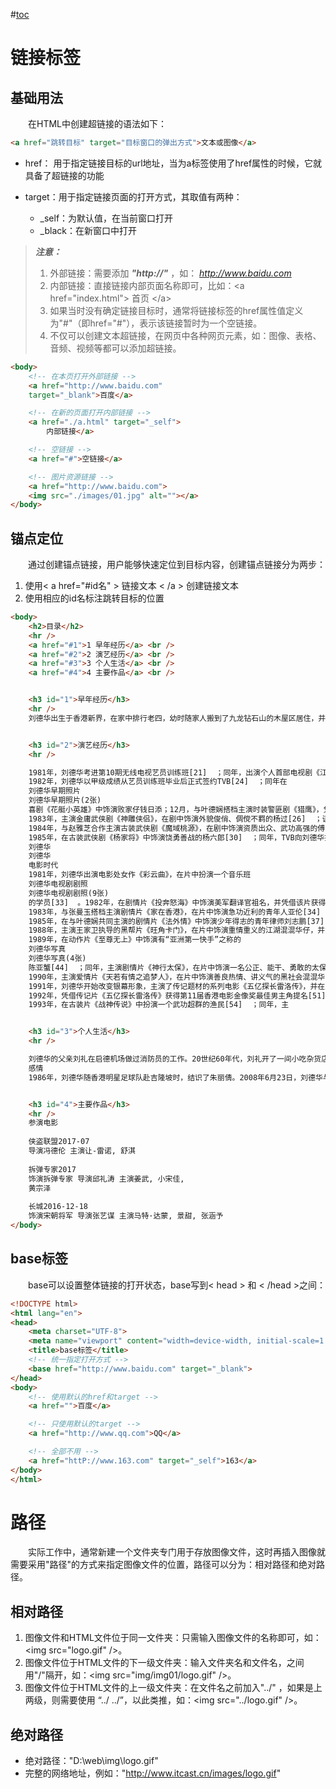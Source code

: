 #[toc](链接标签)

# 链接标签
## 基础用法
&emsp;&emsp;在HTML中创建超链接的语法如下：

```html
<a href="跳转目标" target="目标窗口的弹出方式">文本或图像</a>
```

+ href： 用于指定链接目标的url地址，当为a标签使用了href属性的时候，它就具备了超链接的功能

+ target：用于指定链接页面的打开方式，其取值有两种：
  + _self：为默认值，在当前窗口打开
  + _black：在新窗口中打开

> *__注意：__*
> 1. 外部链接：需要添加 *__"http://"__* ，如： *http://www.baidu.com*
> 2. 内部链接：直接链接内部页面名称即可，比如：&lt;a href="index.html"&gt; 首页 &lt;/a&gt;
> 3. 如果当时没有确定链接目标时，通常将链接标签的href属性值定义为"#"（即href="#"），表示该链接暂时为一个空链接。
> 4. 不仅可以创建文本超链接，在网页中各种网页元素，如：图像、表格、音频、视频等都可以添加超链接。

```html
<body>
    <!-- 在本页打开外部链接 -->
    <a href="http://www.baidu.com"
    target="_blank">百度</a>

    <!-- 在新的页面打开内部链接 -->
    <a href="./a.html" target="_self">
        内部链接</a>

    <!-- 空链接 -->
    <a href="#">空链接</a>

    <!-- 图片资源链接 -->
    <a href="http://www.baidu.com">
    <img src="./images/01.jpg" alt=""></a>
</body>
```

## 锚点定位
&emsp;&emsp;通过创建锚点链接，用户能够快速定位到目标内容，创建锚点链接分为两步：

1. 使用&lt; a href="#id名" &gt; 链接文本 &lt; /a &gt; 创建链接文本
2. 使用相应的id名标注跳转目标的位置

```html
<body>
    <h2>目录</h2>
    <hr />
    <a href="#1">1 早年经历</a> <br />
    <a href="#2">2 演艺经历</a> <br />
    <a href="#3">3 个人生活</a> <br />
    <a href="#4">4 主要作品</a> <br />


    <h3 id="1">早年经历</h3>
    <hr />
    刘德华出生于香港新界，在家中排行老四，幼时随家人搬到了九龙钻石山的木屋区居住，并和姐弟一起帮助家里打理卖稀饭的生意[17]  。1973年，刘德华随家人搬入香港蓝田邨第15座14楼[18]  。刘德华从黄大仙天主教小学毕业后升读可立中学[19]  。在可立中学读书期间，刘德华积极参加校内学校剧社的表演，在老师杜国威的指导下学习戏剧方面的知识。此外，他还参与包括编剧在内的幕后制作。刘德华在中五会考获得1B3D2E（中文读本A）的成绩。中六上学期后，他到香港电视广播有限公司的艺员训练班受训，从而开始了演艺之路[20]  。


    <h3 id="2">演艺经历</h3>
    <hr />

    1981年，刘德华考进第10期无线电视艺员训练班[21]  ；同年，出演个人首部电视剧《江湖再见》，在剧中饰演以贩卖妇女为生的小混混阿龙[22]  ；该剧获得美国电视节电视剧特别奖[23]  。
    1982年，刘德华以甲级成绩从艺员训练班毕业后正式签约TVB[24]  ；同年在
    刘德华早期照片
    刘德华早期照片(2张)
    喜剧《花艇小英雄》中饰演败家仔钱日添；12月，与叶德娴搭档主演时装警匪剧《猎鹰》，凭借卧底警察江大伟一角获得关注[25]  。
    1983年，主演金庸武侠剧《神雕侠侣》，在剧中饰演外貌俊俏、倜傥不羁的杨过[26]  ；该剧在香港播出后取得62点的收视纪录；同年，与黄日华、梁朝伟、苗侨伟、汤镇业组成“无线五虎将”[27]  。
    1984年，与赵雅芝合作主演古装武侠剧《魔域桃源》，在剧中饰演资质出众、武功高强的傅青云[28]  ；同年，与梁朝伟共同主演金庸武侠剧《鹿鼎记》，在剧中饰演英明果断的康熙[29]  。
    1985年，在古装武侠剧《杨家将》中饰演饶勇善战的杨六郎[30]  ；同年，TVB向刘德华提出加签五年的合约，刘德华因拒绝而被TVB雪藏400天[31-32]  。1986年，在邵逸夫的调解下，刘德华与TVB和解并签下合约；同年，主演古装剧《真命天子》。1988年，在出演了武侠剧《天狼劫》后，刘德华将演艺事业的重心转向影坛[32]  。
    刘德华
    刘德华
    电影时代
    1981年，刘德华出演电影处女作《彩云曲》，在片中扮演一个音乐班
    刘德华电视剧剧照
    刘德华电视剧剧照(9张)
    的学员[33]  。1982年，在剧情片《投奔怒海》中饰演美军翻译官祖名，并凭借该片获得第2届香港电影金像奖最佳新演员提名[33]  。
    1983年，与张曼玉搭档主演剧情片《家在香港》，在片中饰演急功近利的青年人亚伦[34]  ；同年，主演动作片《毁灭号地车》，在片中与一个越南少女演绎了一段爱情故事[35]  。1984年，在爱情片《停不了的爱》中饰演富家公子Eric[36]  。
    1985年，在与叶德娴共同主演的剧情片《法外情》中饰演少年得志的青年律师刘志鹏[37]  。1986年，主演科幻冒险片《魔翡翠》，在片中饰演冒险专家猎鹰一号，这也是他首度出演科幻题材的电影[38]  ；同年，出演喜剧片《最佳福星》，在片中饰演身手矫健的特警组警员蓝保[39]  。1987年，主演警匪片《肝胆相照》，在片中饰演亦正亦邪的犯罪集团成员阿定[40]  。
    1988年，主演王家卫执导的黑帮片《旺角卡门》，在片中饰演重情重义的江湖混混华仔，并凭借该片获得第8届香港电影金像奖最佳男主角奖提名[41]  ；同年，主演警匪片《猎鹰计划》，在片中饰演具有正义感的警员国华[42]  ；此外，他还再度与叶德娴合作，在剧情片《法内情》中与叶德娴饰演绎了一段母子情[43]  。
    1989年，在动作片《至尊无上》中饰演有“亚洲第一快手”之称的
    刘德华写真
    刘德华写真(4张)
    陈亚蟹[44]  ；同年，主演剧情片《神行太保》，在片中饰演一名公正、能干、勇敢的太保；此外，他还主演了动作片《人海孤鸿》，在片中饰演没有接受过良好教育的古惑仔沙士[45]  ；12月，与周润发共同主演动作片《赌神》，在片中饰演赌神高进的徒弟刀仔[46]  。
    1990年，主演爱情片《天若有情之追梦人》，在片中饰演善良热情、讲义气的黑社会混混华Dee[47]  ；同年，主演剧情片《至尊计状元才》；12月，与周星驰合作主演赌片《赌侠》，在片中饰演身怀绝技的陈刀仔[48]  。
    1991年，刘德华开始改变银幕形象，主演了传记题材的系列电影《五亿探长雷洛传》，并在片中首次诠释年龄跨度较大的人物，该系列中的两部作品《五亿探长雷洛传I雷老虎》、《五亿探长雷洛传2:父子情仇》在香港的累积票房达到5300万[49]  ；6月，主演犯罪题材的电影《至尊无上Ⅱ之永霸天下》；此外，他还主演了动作片《九一神雕侠侣》，该片是刘德华投资出品的首部电影作品[50]  。
    1992年，凭借传记片《五亿探长雷洛传》获得第11届香港电影金像奖最佳男主角提名[51]  ；8月，与王祖贤、叶德娴合作出演剧情片《庙街十二少》；11月，与林青霞、叶德娴共同主演古装片《绝代双骄》，在片中饰演聪明绝顶的小鱼儿[52]  ；同年，主演爱情片《九二神雕侠侣之痴心情长剑》，在片中饰演痴情大侠情仁[53]  。
    1993年，在古装片《战神传说》中扮演一个武功超群的渔民[54]  ；同年，主


    <h3 id="3">个人生活</h3>
    <hr />

    刘德华的父亲刘礼在启德机场做过消防员的工作。20世纪60年代，刘礼开了一间小吃杂货店以赚钱维持家用。刘德华在家中还有三位姐姐，一位妹妹以及一位弟弟（刘德盛）[158]  。
    感情
    1986年，刘德华随香港明星足球队赴吉隆坡时，结识了朱丽倩。2008年6月23日，刘德华与朱丽倩在美国拉斯维加斯注册结婚[159]  。2012年5月9日，刘德华的妻子朱丽倩生下一个女儿。[160-161]  2016年3月，刘德华的妻子朱丽倩怀上第2胎。[162] 


    <h3 id="4">主要作品</h3>
    <hr />
    参演电影
    
    侠盗联盟2017-07
    导演冯德伦 主演让-雷诺, 舒淇
    
    拆弹专家2017
    饰演拆弹专家 导演邱礼涛 主演姜武, 小宋佳,
    黄宗泽
    
    长城2016-12-18
    饰演宋朝将军 导演张艺谋 主演马特·达蒙, 景甜, 张涵予
</body>
```

## base标签
&emsp;&emsp;base可以设置整体链接的打开状态，base写到&lt; head &gt; 和 &lt; /head &gt;之间：

```html
<!DOCTYPE html>
<html lang="en">
<head>
    <meta charset="UTF-8">
    <meta name="viewport" content="width=device-width, initial-scale=1.0">
    <title>base标签</title>
    <!-- 统一指定打开方式 -->
    <base href="http://www.baidu.com" target="_blank">
</head>
<body>
    <!-- 使用默认的href和target -->
    <a href="">百度</a>

    <!-- 只使用默认的target -->
    <a href="http://www.qq.com">QQ</a>

    <!-- 全部不用 -->
    <a href="httP://www.163.com" target="_self">163</a>
</body>
</html>
```

# 路径
&emsp;&emsp;实际工作中，通常新建一个文件夹专门用于存放图像文件，这时再插入图像就需要采用"路径"的方式来指定图像文件的位置，路径可以分为：相对路径和绝对路径。

## 相对路径

1. 图像文件和HTML文件位于同一文件夹：只需输入图像文件的名称即可，如：&lt;img src="logo.gif" /&gt;。
2. 图像文件位于HTML文件的下一级文件夹：输入文件夹名和文件名，之间用"/"隔开，如：&lt;img src="img/img01/logo.gif" /&gt;。
3. 图像文件位于HTML文件的上一级文件夹：在文件名之前加入"../" ，如果是上两级，则需要使用 “../ ../”，以此类推，如：&lt;img src="../logo.gif" /&gt;。

## 绝对路径

+ 绝对路径："D:\web\img\logo.gif"
+ 完整的网络地址，例如："http://www.itcast.cn/images/logo.gif"